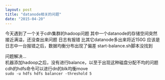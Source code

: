 ```yaml
---
layout: post
title: "datanode相关的问题"
date: "2015-04-20"
---
```


今天遇到了一个关于cdh集群的hadoop问题
其中一个datanode的存储空间突然接近满溢，还没查出来问题
日志有报错
比其它datanode多出来将近150G
应该是日志中一台报错之后，数据均衡分布出现了偏差
start-balance.sh脚本没找到


问题解决...  
机器添加hadoop之后，没有进行balance，以至于出现这种磁盘分配不均的问题  
cdh的hdfs命令可以进行dn的blk均衡move  
<code>sudo -u hdfs hdfs balancer -threshold 5</code>
